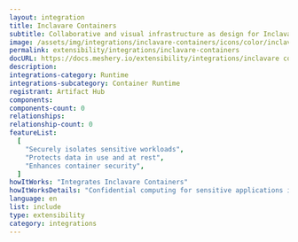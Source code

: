 ```yaml
---
layout: integration
title: Inclavare Containers
subtitle: Collaborative and visual infrastructure as design for Inclavare Containers
image: /assets/img/integrations/inclavare-containers/icons/color/inclavare-containers-color.svg
permalink: extensibility/integrations/inclavare-containers
docURL: https://docs.meshery.io/extensibility/integrations/inclavare containers
description:
integrations-category: Runtime
integrations-subcategory: Container Runtime
registrant: Artifact Hub
components:
components-count: 0
relationships:
relationship-count: 0
featureList:
  [
    "Securely isolates sensitive workloads",
    "Protects data in use and at rest",
    "Enhances container security",
  ]
howItWorks: "Integrates Inclavare Containers"
howItWorksDetails: "Confidential computing for sensitive applications in Kubernetes"
language: en
list: include
type: extensibility
category: integrations
---
```

